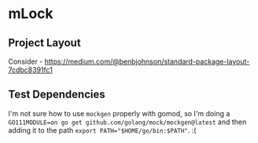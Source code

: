 # mLock

## Project Layout

Consider - https://medium.com/@benbjohnson/standard-package-layout-7cdbc8391fc1

## Test Dependencies

I'm not sure how to use `mockgen` properly with gomod, so I'm doing a `GO111MODULE=on go get github.com/golang/mock/mockgen@latest` and then adding it to the path `export PATH="$HOME/go/bin:$PATH"`. :(